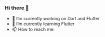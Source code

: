 ### Hi there 👋


- 🔭 I’m currently working on Dart and Flutter
- 🌱 I’m currently learning Flutter
- 📫 How to reach me: 

